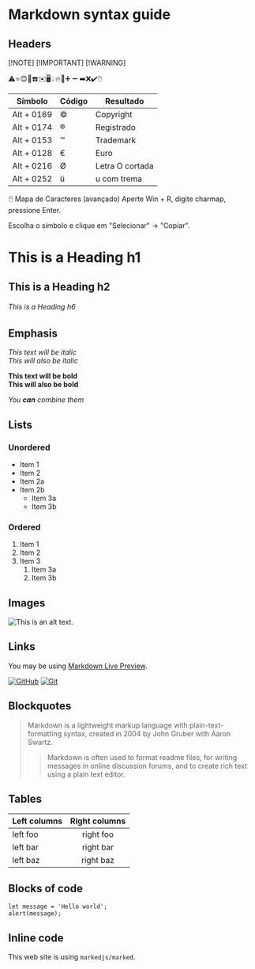 # Markdown syntax guide

## Headers

[!NOTE] 
[!IMPORTANT]
[!WARNING] 

⚠️⭐😊💙☎️✉️🖥️💡🔥📌➕ ➖ ➡️❌✔️🖱️

|Símbolo	  | Código	| Resultado       |
|-----------|---------|-----------------|
|Alt + 0169	| ©	      | Copyright       |
|Alt + 0174	| ®	      | Registrado      |  
|Alt + 0153	| ™	      | Trademark       |
|Alt + 0128	| €	      | Euro            |
|Alt + 0216	| Ø	      | Letra O cortada |
|Alt + 0252	| ü	      | u com trema     |

🖱️ Mapa de Caracteres (avançado)
Aperte Win + R, digite charmap, pressione Enter.

Escolha o símbolo e clique em "Selecionar" → "Copiar".

# This is a Heading h1
## This is a Heading h2
###### This is a Heading h6

## Emphasis

*This text will be italic*  
_This will also be italic_

**This text will be bold**  
__This will also be bold__

_You **can** combine them_

## Lists

### Unordered

* Item 1
* Item 2
* Item 2a
* Item 2b
    * Item 3a
    * Item 3b

### Ordered

1. Item 1
2. Item 2
3. Item 3
    1. Item 3a
    2. Item 3b

## Images

![This is an alt text.](/image/sample.webp "This is a sample image.")

## Links

You may be using [Markdown Live Preview](https://markdownlivepreview.com/).

[![GitHub](https://img.shields.io/badge/GitHub-000?style=for-the-badge&logo=github&logoColor=30A3DC)](https://docs.github.com/)
[![Git](https://img.shields.io/badge/Git-000?style=for-the-badge&logo=git&logoColor=E94D5F)](https://git-scm.com/doc) 

## Blockquotes

> Markdown is a lightweight markup language with plain-text-formatting syntax, created in 2004 by John Gruber with Aaron Swartz.
>
>> Markdown is often used to format readme files, for writing messages in online discussion forums, and to create rich text using a plain text editor.

## Tables

| Left columns  | Right columns |
| ------------- |:-------------:|
| left foo      | right foo     |
| left bar      | right bar     |
| left baz      | right baz     |

## Blocks of code

```
let message = 'Hello world';
alert(message);
```

## Inline code

This web site is using `markedjs/marked`.
